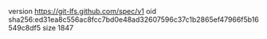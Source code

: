 version https://git-lfs.github.com/spec/v1
oid sha256:ed31ea8c556ac8fcc7bd0e48ad32607596c37c1b2865ef47966f5b16549c8df5
size 1847
